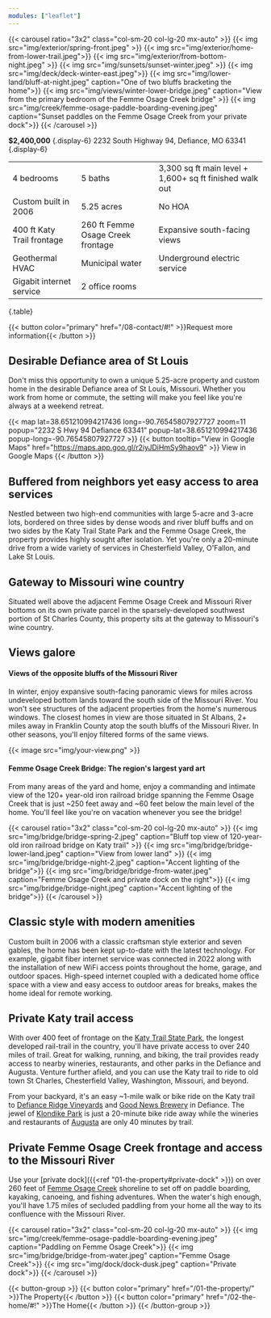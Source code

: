 ```yaml
---
modules: ["leaflet"]
---
```


{{< carousel ratio="3x2" class="col-sm-20 col-lg-20 mx-auto" >}}
  {{< img src="img/exterior/spring-front.jpeg" >}}
  {{< img src="img/exterior/home-from-lower-trail.jpeg">}}
  {{< img src="img/exterior/from-bottom-night.jpeg" >}}
  {{< img src="img/sunsets/sunset-winter.jpeg" >}}
  {{< img src="img/deck/deck-winter-east.jpeg">}}
  {{< img src="img/lower-land/bluff-at-night.jpeg" caption="One of two bluffs bracketing the home">}}
  {{< img src="img/views/winter-lower-bridge.jpeg" caption="View from the primary bedroom of the Femme Osage Creek bridge" >}}
  {{< img src="img/creek/femme-osage-paddle-boarding-evening.jpeg" caption="Sunset paddles on the Femme Osage Creek from your private dock">}}
{{< /carousel >}}

**$2,400,000**
{.display-6}
2232 South Highway 94, Defiance, MO 63341
{.display-6}

|     |       |     |
| --------- | -------- | ------ |
| 4 bedrooms  | 5 baths | 3,300 sq ft main level + 1,600+ sq ft finished walk out |
| Custom built in 2006  | 5.25 acres | No HOA |
| 400 ft Katy Trail frontage | 260 ft Femme Osage Creek frontage | Expansive south-facing views |
| Geothermal HVAC | Municipal water | Underground electric service|
| Gigabit internet service |2 office rooms  |  |
{.table}

{{< button color="primary" href="/08-contact/#!" >}}Request more information{{< /button >}}

## Desirable Defiance area of St Louis

Don't miss this opportunity to own a unique 5.25-acre property and custom home in the desirable Defiance area of St Louis, Missouri. Whether you work from home or commute, the setting will make you feel like you're always at a weekend retreat.

{{< map lat=38.651210994217436 long=-90.76545807927727 zoom=11 popup="2232 S Hwy 94 Defiance 63341" popup-lat=38.651210994217436 popup-long=-90.76545807927727 >}}
{{< button tooltip="View in Google Maps" href="https://maps.app.goo.gl/r2iyJDiHmSy9haov9" >}}
    View in Google Maps
{{< /button >}}

## Buffered from neighbors yet easy access to area services

Nestled between two high-end communities with large 5-acre and 3-acre lots, bordered on three sides by dense woods and river bluff buffs and on two sides by the Katy Trail State Park and the Femme Osage Creek, the property provides highly sought after isolation. Yet you're only a 20-minute drive from a wide variety of services in Chesterfield Valley, O'Fallon, and Lake St Louis.

## Gateway to Missouri wine country

Situated well above the adjacent Femme Osage Creek and Missouri River bottoms on its own private parcel in the sparsely-developed southwest portion of St Charles County, this property sits at the gateway to Missouri's wine country.

## Views galore

#### Views of the opposite bluffs of the Missouri River

In winter, enjoy expansive south-facing panoramic views for miles across undeveloped bottom lands toward the south side of the Missouri River. You won't see structures of the adjacent properties from the home's numerous windows. The closest homes in view are those situated in St Albans, 2+ miles away in Franklin County atop the south bluffs of the Missouri River. In other seasons, you'll enjoy filtered forms of the same views.

{{< image src="img/your-view.png" >}}

#### Femme Osage Creek Bridge: The region's largest yard art

From many areas of the yard and home, enjoy a commanding and intimate view of the 120+ year-old iron railroad bridge spanning the Femme Osage Creek that is just ~250 feet away and ~60 feet below the main level of the home. You'll feel like you're on vacation whenever you see the bridge!

{{< carousel ratio="3x2" class="col-sm-20 col-lg-20 mx-auto" >}}
  {{< img src="img/bridge/bridge-spring-2.jpeg" caption="Bluff top view of 120-year-old iron railroad bridge on Katy trail" >}}
  {{< img src="img/bridge/bridge-lower-land.jpeg" caption="View from lower land" >}}
  {{< img src="img/bridge/bridge-night-2.jpeg" caption="Accent lighting of the bridge">}}
  {{< img src="img/bridge/bridge-from-water.jpeg" caption="Femme Osage Creek and private dock on the right">}}
  {{< img src="img/bridge/bridge-night.jpeg" caption="Accent lighting of the bridge">}}
{{< /carousel >}}

## Classic style with modern amenities

Custom built in 2006 with a classic craftsman style exterior and seven gables, the home has been kept up-to-date with the latest technology. For example, gigabit fiber internet service was connected in 2022 along with the installation of new WiFi access points throughout the home, garage, and outdoor spaces. High-speed internet coupled with a dedicated home office space with a view and easy access to outdoor areas for breaks, makes the home ideal for remote working.

## Private Katy trail access

With over 400 feet of frontage on the [Katy Trail State Park](https://mostateparks.com/park/katy-trail-state-park), the longest developed rail-trail in the country, you'll have private access to over 240 miles of trail. Great for walking, running, and biking, the trail provides ready access to nearby wineries, restaurants, and other parks in the Defiance and Augusta. Venture further afield, and you can use the Katy trail to ride to old town St Charles, Chesterfield Valley, Washington, Missouri, and beyond.

From your backyard, it's an easy ~1-mile walk or bike ride on the Katy trail to [Defiance Ridge Vineyards](https://www.defianceridgevineyards.com/) and [Good News Brewery](https://www.goodnewsbrewing.com/) in Defiance. The jewel of [Klondike Park](https://www.sccmo.org/690/Klondike-Park) is just a 20-minute bike ride away while the wineries and restaurants of [Augusta](https://www.townofaugustamo.org/) are only 40 minutes by trail. 

## Private Femme Osage Creek frontage and access to the Missouri River

Use your [private dock]({{<ref "01-the-property#private-dock" >}}) on over 260 feet of [Femme Osage Creek](https://www.anyplaceamerica.com/directory/mo/st-charles-county-29183/streams/femme-osage-creek-756042/) shoreline to set off on paddle boarding, kayaking, canoeing, and fishing adventures. When the water's high enough, you'll have 1.75 miles of secluded paddling from your home all the way to its confluence with the Missouri River.

{{< carousel ratio="3x2" class="col-sm-20 col-lg-20 mx-auto" >}}
  {{< img src="img/creek/femme-osage-paddle-boarding-evening.jpeg" caption="Paddling on Femme Osage Creek">}}
  {{< img src="img/bridge/bridge-from-water.jpeg" caption="Femme Osage Creek">}}
  {{< img src="img/dock/dock-dusk.jpeg" caption="Private dock">}}
{{< /carousel >}}

{{< button-group >}}
  {{< button color="primary" href="/01-the-property/" >}}The Property{{< /button >}}
  {{< button color="primary" href="/02-the-home/#!" >}}The Home{{< /button >}}
{{< /button-group >}}



